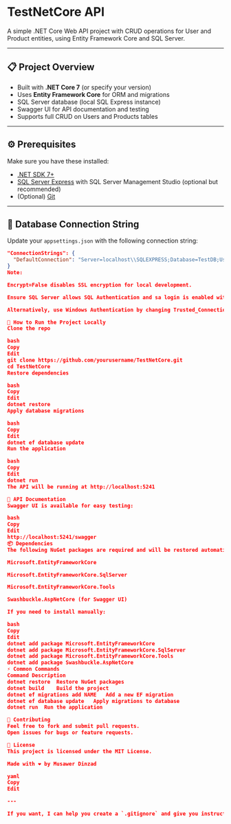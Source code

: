 # TestNetCore API

A simple .NET Core Web API project with CRUD operations for User and Product entities, using Entity Framework Core and SQL Server.

---

## 📋 Project Overview

- Built with **.NET Core 7** (or specify your version)
- Uses **Entity Framework Core** for ORM and migrations
- SQL Server database (local SQL Express instance)
- Swagger UI for API documentation and testing
- Supports full CRUD on Users and Products tables

---

## ⚙️ Prerequisites

Make sure you have these installed:

- [.NET SDK 7+](https://dotnet.microsoft.com/download)
- [SQL Server Express](https://aka.ms/ssms) with SQL Server Management Studio (optional but recommended)
- (Optional) [Git](https://git-scm.com/)

---

## 🔗 Database Connection String

Update your `appsettings.json` with the following connection string:

```json
"ConnectionStrings": {
  "DefaultConnection": "Server=localhost\\SQLEXPRESS;Database=TestDB;User Id=sa;Password=Musawer321;Encrypt=False;Trusted_Connection=False;MultipleActiveResultSets=true"
}
Note:

Encrypt=False disables SSL encryption for local development.

Ensure SQL Server allows SQL Authentication and sa login is enabled with the password above.

Alternatively, use Windows Authentication by changing Trusted_Connection=True and removing User Id and Password.

🚀 How to Run the Project Locally
Clone the repo

bash
Copy
Edit
git clone https://github.com/yourusername/TestNetCore.git
cd TestNetCore
Restore dependencies

bash
Copy
Edit
dotnet restore
Apply database migrations

bash
Copy
Edit
dotnet ef database update
Run the application

bash
Copy
Edit
dotnet run
The API will be running at http://localhost:5241

📖 API Documentation
Swagger UI is available for easy testing:

bash
Copy
Edit
http://localhost:5241/swagger
📦 Dependencies
The following NuGet packages are required and will be restored automatically on dotnet restore:

Microsoft.EntityFrameworkCore

Microsoft.EntityFrameworkCore.SqlServer

Microsoft.EntityFrameworkCore.Tools

Swashbuckle.AspNetCore (for Swagger UI)

If you need to install manually:

bash
Copy
Edit
dotnet add package Microsoft.EntityFrameworkCore
dotnet add package Microsoft.EntityFrameworkCore.SqlServer
dotnet add package Microsoft.EntityFrameworkCore.Tools
dotnet add package Swashbuckle.AspNetCore
⚡ Common Commands
Command	Description
dotnet restore	Restore NuGet packages
dotnet build	Build the project
dotnet ef migrations add NAME	Add a new EF migration
dotnet ef database update	Apply migrations to database
dotnet run	Run the application

🤝 Contributing
Feel free to fork and submit pull requests.
Open issues for bugs or feature requests.

📄 License
This project is licensed under the MIT License.

Made with ❤️ by Musawer Dinzad

yaml
Copy
Edit

---

If you want, I can help you create a `.gitignore` and give you instructions on how to push this project to GitHub!
```
